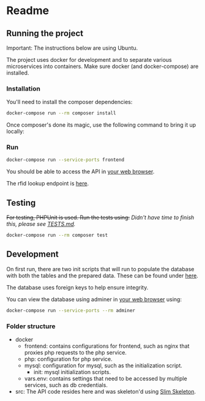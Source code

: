 # Readme

## Running the project

Important: The instructions below are using Ubuntu.

The project uses docker for development and to separate various microservices into containers. Make sure docker (and docker-compose) are installed.

### Installation

You'll need to install the composer dependencies:

```sh
docker-compose run --rm composer install
```

Once composer's done its magic, use the following command to bring it up locally:

### Run

```sh
docker-compose run --service-ports frontend
```

You should be able to access the API in [your web browser](http://localhost:8080/).

The rfid lookup endpoint is [here](http://localhost:8080/auth/fetch?cn=UID_HERE).

## Testing

~~For testing, PHPUnit is used. Run the tests using:~~
_Didn't have time to finish this, please see [TESTS.md](/TESTS.md)._

```sh
docker-compose run --rm composer test
```

## Development

On first run, there are two init scripts that will run to populate the database with both the tables and the prepared data. These can be found under [here](/docker/mysql/init).

The database uses foreign keys to help ensure integrity.

You can view the database using adminer in [your web browser](http://localhost:8085) using:

```sh
docker-compose run --service-ports --rm adminer
```

### Folder structure

- docker
  - frontend: contains configurations for frontend, such as nginx that proxies php requests to the php service.
  - php: configuration for php service.
  - mysql: configuration for mysql, such as the initialization script.
    - init: mysql initialization scripts.
  - vars.env: contains settings that need to be accessed by multiple services, such as db credentials.
- src: The API code resides here and was skeleton'd using [Slim Skeleton](https://github.com/slimphp/Slim-Skeleton).
